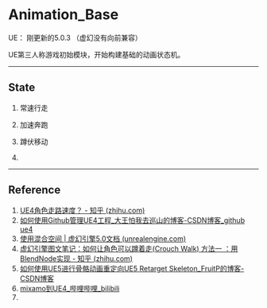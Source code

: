 # Animation_Base

UE： 刚更新的5.0.3 （虚幻没有向前兼容）

UE第三人称游戏初始模块，开始构建基础的动画状态机。

---

## State

1. 常速行走

2. 加速奔跑

3. 蹲伏移动

4. 

---

## Reference

1. [UE4角色走路速度？ - 知乎 (zhihu.com)](https://www.zhihu.com/question/51916226)
2. [如何使用Github管理UE4工程_大王怕我去巡山的博客-CSDN博客_github ue4](https://blog.csdn.net/weixin_33232568/article/details/97757384)
3. [使用混合空间 | 虚幻引擎5.0文档 (unrealengine.com)](https://docs.unrealengine.com/5.0/zh-CN/blend-spaces-in-animation-blueprints-in-unreal-engine/)
4. [虚幻引擎图文笔记：如何让角色可以蹲着走(Crouch Walk) 方法一 ：用BlendNode实现 - 知乎 (zhihu.com)](https://zhuanlan.zhihu.com/p/340184938)
5. [如何使用UE5进行骨骼动画重定向UE5 Retarget Skeleton_FruitP的博客-CSDN博客](https://blog.csdn.net/weixin_42145757/article/details/125349208)
6. [mixamo到UE4_哔哩哔哩_bilibili](https://www.bilibili.com/video/BV1Nf4y1k7Su/?vd_source=7f470a794558fd74d5bdeba354eb1f32)
7. 
